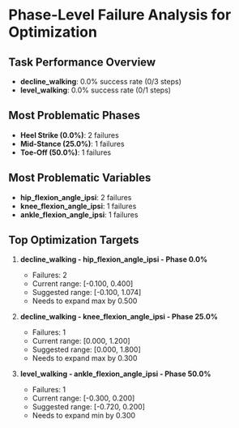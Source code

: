 # Phase-Level Failure Analysis for Optimization

## Task Performance Overview

- **decline_walking**: 0.0% success rate (0/3 steps)
- **level_walking**: 0.0% success rate (0/1 steps)

## Most Problematic Phases

- **Heel Strike (0.0%)**: 2 failures
- **Mid-Stance (25.0%)**: 1 failures
- **Toe-Off (50.0%)**: 1 failures

## Most Problematic Variables

- **hip_flexion_angle_ipsi**: 2 failures
- **knee_flexion_angle_ipsi**: 1 failures
- **ankle_flexion_angle_ipsi**: 1 failures

## Top Optimization Targets

1. **decline_walking - hip_flexion_angle_ipsi - Phase 0.0%**
   - Failures: 2
   - Current range: [-0.100, 0.400]
   - Suggested range: [-0.100, 1.074]
   - Needs to expand max by 0.500

2. **decline_walking - knee_flexion_angle_ipsi - Phase 25.0%**
   - Failures: 1
   - Current range: [0.000, 1.200]
   - Suggested range: [0.000, 1.800]
   - Needs to expand max by 0.300

3. **level_walking - ankle_flexion_angle_ipsi - Phase 50.0%**
   - Failures: 1
   - Current range: [-0.300, 0.200]
   - Suggested range: [-0.720, 0.200]
   - Needs to expand min by 0.300

